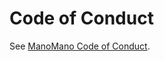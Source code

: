 # Code of Conduct

See [ManoMano Code of Conduct](https://github.com/ManoManoTech/ALaMano/blob/master/CODE_OF_CONDUCT.md).
